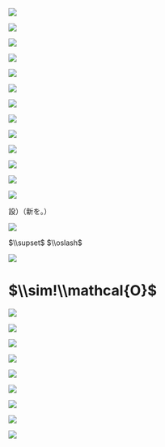 ![](https://www.nta.go.jp/tmp/1c6f1c1f-991b-42cc-a66b-21bfa3d284d5/images/af871f9498e191bec9bef9802894a5fd7b8867a8b3a99d4c408571fe8ee2e117.jpg)

![](https://www.nta.go.jp/tmp/1c6f1c1f-991b-42cc-a66b-21bfa3d284d5/images/48164bc213a810c6ee4408bbc795a5ee2a2f985d4ae32342565d00090dab14f6.jpg)

![](https://www.nta.go.jp/tmp/1c6f1c1f-991b-42cc-a66b-21bfa3d284d5/images/29ac32480d3054fdeb2fad04b675d28dc1e5900ffb6d8392cae2e66f74dd4ace.jpg)

![](https://www.nta.go.jp/tmp/1c6f1c1f-991b-42cc-a66b-21bfa3d284d5/images/fc67ddc25c881035a42fdf172b667e032fb571cea35ac5e20e1da4f15b23b68d.jpg)

![](https://www.nta.go.jp/tmp/1c6f1c1f-991b-42cc-a66b-21bfa3d284d5/images/1997da98d337d4bd2ae96ab20783862e8a13be5c9e58394e541631b523b891f4.jpg)

![](https://www.nta.go.jp/tmp/1c6f1c1f-991b-42cc-a66b-21bfa3d284d5/images/bed2bcb24b7de2ef8e236f667c842dde21f240c5f53da891a48f17d06c9276af.jpg)

![](https://www.nta.go.jp/tmp/1c6f1c1f-991b-42cc-a66b-21bfa3d284d5/images/d9b1ae445479863c7ada3f03dcc6317e7c7425f46c6e5486ae60e31f8953292f.jpg)

![](https://www.nta.go.jp/tmp/1c6f1c1f-991b-42cc-a66b-21bfa3d284d5/images/93f36559a9251f56cf519438ff8b15c21af1cbe6dcd7be97e6fa397816c33242.jpg)

![](https://www.nta.go.jp/tmp/1c6f1c1f-991b-42cc-a66b-21bfa3d284d5/images/acaf606d62fbe7b7842178a7ac3ac342e126e9e52d5eab18e2b426e82b808d1a.jpg)

![](https://www.nta.go.jp/tmp/1c6f1c1f-991b-42cc-a66b-21bfa3d284d5/images/f0d658914a46d700aeda4f55b90cf70174500b34cad18792a1054173367dd77a.jpg)

![](https://www.nta.go.jp/tmp/1c6f1c1f-991b-42cc-a66b-21bfa3d284d5/images/240f9d0ead57ecb1196d2760a6489bafb7e1e198029767d54fe08ca34afe1fed.jpg)

![](https://www.nta.go.jp/tmp/1c6f1c1f-991b-42cc-a66b-21bfa3d284d5/images/5b81bab715785fdb33e2ba12fd3aa416defce1f0669e56c2d49a1f3973984d71.jpg)

![](https://www.nta.go.jp/tmp/1c6f1c1f-991b-42cc-a66b-21bfa3d284d5/images/065b57807103d1eac6fa7d208afb6fa6e6496e939475ad97c41d39c76f86cef9.jpg)

設）（新を。）

![](https://www.nta.go.jp/tmp/1c6f1c1f-991b-42cc-a66b-21bfa3d284d5/images/8c100f032fd374ad848d868b0d384a9a32beefa49ed0c8e7ce2a703aaa9ca45c.jpg)

$\\supset$ $\\oslash$

![](https://www.nta.go.jp/tmp/1c6f1c1f-991b-42cc-a66b-21bfa3d284d5/images/93064c2b3ddfecde7de6b3d59516634fe1b982cc3a279425e06c7beb0a608347.jpg)

# $\\sim!\\mathcal{O}$

![](https://www.nta.go.jp/tmp/1c6f1c1f-991b-42cc-a66b-21bfa3d284d5/images/949d53b718bf0fadfbd42fb2521d5a748d9562411b8338009798b1b76d38587c.jpg)

![](https://www.nta.go.jp/tmp/1c6f1c1f-991b-42cc-a66b-21bfa3d284d5/images/1ab80de7f23d9028cb2ec40749bbdf2a0c4da582ead7134d6fca678a19615bc6.jpg)

![](https://www.nta.go.jp/tmp/1c6f1c1f-991b-42cc-a66b-21bfa3d284d5/images/602d86c80a41abdb18b62ccdce64eede8170703c7e796ff6d9fd21c9d5f2a39d.jpg)

![](https://www.nta.go.jp/tmp/1c6f1c1f-991b-42cc-a66b-21bfa3d284d5/images/ddbf15344342509217a04b69cb41a989a1cf45cba283775ea6574d95a0ca14d9.jpg)

![](https://www.nta.go.jp/tmp/1c6f1c1f-991b-42cc-a66b-21bfa3d284d5/images/9c2e4af035ccf8f262e8c47ce3911a8d65606300cbbe4d8cf65dadb8f391da53.jpg)

![](https://www.nta.go.jp/tmp/1c6f1c1f-991b-42cc-a66b-21bfa3d284d5/images/8869d62ea9e180110d9cbf093c406e862ad5b852d28af6c154930a2bcb7fd59f.jpg)

![](https://www.nta.go.jp/tmp/1c6f1c1f-991b-42cc-a66b-21bfa3d284d5/images/42fc1117735d196e893ddad5267244f758bfa8845c4313a3774c04c8558c7b4e.jpg)

![](https://www.nta.go.jp/tmp/1c6f1c1f-991b-42cc-a66b-21bfa3d284d5/images/f34b96d76a3b037c5adc83b119619d383ffece493c85437fdc08d2035c737497.jpg)

![](https://www.nta.go.jp/tmp/1c6f1c1f-991b-42cc-a66b-21bfa3d284d5/images/7d670dd69acc01c4d1ef0a10975cdbd2ae9c3c0dacfb79a6905f731825672b11.jpg)